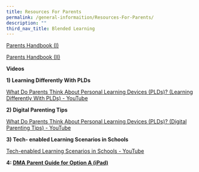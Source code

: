 ```yaml
---
title: Resources For Parents
permalink: /general-informaition/Resources-For-Parents/
description: ""
third_nav_title: Blended Learning
---
```

[Parents Handbook (I)](https://standrewssec.moe.edu.sg/qql/slot/u181/Blend%20Learning/Resources%20for%20Parents/IP2%20-%20Parent%20Handbook%20I%20on%20Learning%20with%20a%20PLD_8%20Dec%2021.pdf)

[Parents Handbook (II)](https://standrewssec.moe.edu.sg/qql/slot/u181/Blend%20Learning/Resources%20for%20Parents/IP3%20-%20Parent%20Handbook%20II%20on%20Learning%20with%20a%20PLD_8%20Dec%2021.pdf)

**Videos**  

**1) Learning Differently With PLDs**

[What Do Parents Think About Personal Learning Devices (PLDs)? (Learning Differently With PLDs) - YouTube](https://www.youtube.com/watch?v=6oIAtbruVf4)

**2) Digital Parenting Tips**

[What Do Parents Think About Personal Learning Devices (PLDs)? (Digital Parenting Tips) - YouTube](https://www.youtube.com/watch?v=qCzeedZXeaM)

**3) Tech- enabled Learning Scenarios in Schools**

[Tech-enabled Learning Scenarios in Schools - YouTube](https://www.youtube.com/watch?v=jJw1mdtYfOs)

**4: [DMA Parent Guide for Option A (iPad)](https://standrewssec.moe.edu.sg/qql/slot/u181/Blend%20Learning/Resources%20for%20Parents/PORI5%20-%20DMA%20Parent%20Guide%20for%20Option%20A%20iPad_2%20Sep%2021.pdf)**
